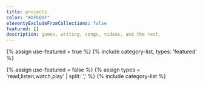 ```yaml
---
title: projects
color: "#DFE0DF"
eleventyExcludeFromCollections: false
featured: []
description: games, writing, songs, videos, and the rest.
---
```

{% assign use-featured = true %}
{% include category-list, types: 'featured' %}

{% assign use-featured = false %}
{% assign types = 'read,listen,watch,play' | split: ',' %}
{% include category-list %}
